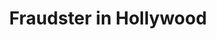 ---
title:          Fraudster in Hollywood
genre:          pre-modern
chinesetitle:   荷里活有個大老千
previoustitle:  
episodes:       30
producer:       Wong Jing
broadcaststart: 2018-12-30
broadcastend:   
website:        
starring:       Paul Chun, Kent Cheng, Kent Tong, <mark>Selena Lee</mark>, Babyjohn Choi, Dominic Ho, Connie Man, Akina Hong, Angie Cheong, James Ng, Ada Wong, Jacqueline Chong
synopsis:       

fullname:       Ma Lei-Lin (Marilyn)
identity:       Film star
---